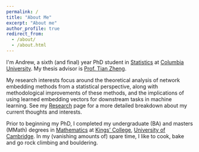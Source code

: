 ```yaml
---
permalink: /
title: "About Me"
excerpt: "About me"
author_profile: true
redirect_from: 
  - /about/
  - /about.html
---
```


I'm Andrew, a sixth (and final) year PhD student in [Statistics](http://stat.columbia.edu/) at [Columbia University](https://www.columbia.edu/). My thesis advisor is [Prof. Tian Zheng](http://www.stat.columbia.edu/~tzheng/). 

My research interests focus around the theoretical analysis of network embedding methods from a statistical perspective, along with methodological improvements of these methods, and the implications of using learned embedding vectors for downstream tasks in machine learning. See my [Research](https://aday651.github.io/research/) page for a more detailed breakdown about my current thoughts and interests.

Prior to beginning my PhD, I completed my undergraduate (BA) and masters (MMath) degrees in [Mathematics](https://www.maths.cam.ac.uk/) at [Kings' College](https://www.kings.cam.ac.uk/), [University of Cambridge](https://www.cam.ac.uk/). In my (vanishing amounts of) spare time, I like to cook, bake and go rock climbing and bouldering. 